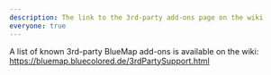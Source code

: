 ```yaml
---
description: The link to the 3rd-party add-ons page on the wiki
everyone: true
---
```


A list of known 3rd-party BlueMap add-ons is available on the wiki: <https://bluemap.bluecolored.de/3rdPartySupport.html>
